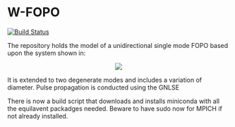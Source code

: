 # W-FOPO
[![Build Status](https://travis-ci.com/ibegleris/w-fopo.svg?token=UafEdqSJuFtM7z2nYK1k&branch=master)](https://travis-ci.com/ibegleris/w-fopo)


The repository holds the model of a unidirectional single mode FOPO based upon the system shown in:

<p align="center">
<img src="https://github.com/ibegleris/strict-SM-FOPO/blob/master/build_data/FOPO.jpg">
</p>

It is extended to two degenerate modes and includes a variation of diameter. Pulse propagation is conducted using the GNLSE

There is now a build script that downloads and installs miniconda with all the equilavent packadges needed. Beware to have sudo now for MPICH if not already installed.

